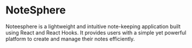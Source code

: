 <h1>NoteSphere</h1>
<p>Noteesphere is a lightweight and intuitive note-keeping application built using React and React Hooks. It provides users with a simple yet powerful platform to create  and manage their notes efficiently.</p>
